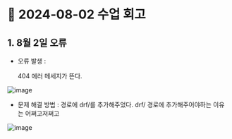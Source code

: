 # 📌 2024-08-02 수업 회고


## 1. 8월 2일 오류

- 오류 발생 :

   404 에러 메세지가 뜬다.
  
![image](https://github.com/user-attachments/assets/aadcb019-f103-49a8-8395-33864bc21b76)


- 문제 해결 방법 :
  경로에 drf/를 추가해주었다.
  drf/ 경로에 추가해주어야하는 이유는 어쩌고저쩌고

![image](https://github.com/user-attachments/assets/c2d5197f-16a9-46b6-8cc1-e4ede8072c7e)



